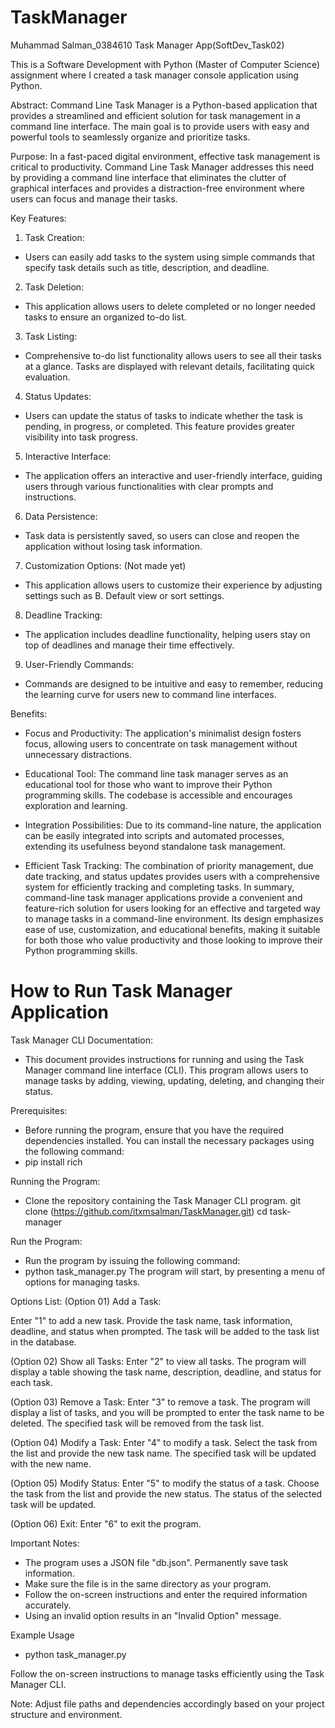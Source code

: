 # TaskManager
Muhammad Salman_0384610 Task Manager App(SoftDev_Task02)

This is a Software Development with Python (Master of Computer Science) assignment
where I created a task manager console application using Python.

Abstract:
Command Line Task Manager is a Python-based application that provides a  streamlined
and efficient solution for task management in a command line interface.
The main goal is to provide users with easy and powerful tools to seamlessly organize and prioritize tasks.

Purpose:
In a fast-paced digital environment, effective task management is critical to productivity.
Command Line Task Manager addresses this need by providing a command line interface that eliminates
the clutter of graphical interfaces and provides a  distraction-free environment where users can focus and manage their tasks.

Key Features:

1. Task Creation:
- Users can easily add tasks to the system using simple commands that specify task details
such as title, description, and deadline.

2. Task Deletion:
- This application allows users to delete completed or no longer needed tasks to ensure an organized to-do list.

3. Task Listing:
- Comprehensive to-do list functionality allows users to see all their tasks at a glance.
 Tasks are displayed with relevant details, facilitating quick evaluation.

4. Status Updates:
- Users can update the status of tasks to indicate whether the task is pending, in progress, or  completed.
 This feature provides greater visibility into task progress.

5. Interactive Interface:
- The application offers an interactive and user-friendly interface, guiding users through
various functionalities with clear prompts and instructions.

6. Data Persistence:
- Task data is persistently saved, so users can close and reopen the application without losing  task information.

7. Customization Options: (Not made yet)
- This application allows users to customize their experience by adjusting settings such as B.
 Default view or sort settings.

8. Deadline Tracking:
- The application includes deadline functionality, helping users stay on top of deadlines and
manage their time effectively.

9. User-Friendly Commands:
- Commands are designed to be intuitive and easy to remember, reducing the learning curve for users new
to command line interfaces.

Benefits:
- Focus and Productivity:
The application's minimalist design fosters focus, allowing users to concentrate on task
management without unnecessary distractions.

- Educational Tool:
The command line task manager serves as an educational tool for those who want to improve their Python programming skills.
The codebase is accessible and encourages exploration  and learning.

- Integration Possibilities:
Due to its command-line nature, the application can be easily integrated into scripts and automated processes,
extending its usefulness beyond standalone task management.

- Efficient Task Tracking:
The combination of priority management, due date tracking, and status updates provides users with
a comprehensive system for efficiently tracking and completing tasks.
In summary, command-line task manager applications provide a convenient and feature-rich solution for
users looking for an effective and targeted way to manage tasks  in a command-line environment.
Its design emphasizes ease of use, customization, and educational benefits, making it suitable for both
those who value productivity  and those looking to  improve their  Python programming skills.


# How to Run Task Manager Application

Task Manager CLI Documentation:
- This document provides instructions for running and using the Task Manager command line interface (CLI).
  This program allows users to manage tasks by adding, viewing, updating, deleting, and changing their status.

Prerequisites:
- Before running the program, ensure that you have the required dependencies installed. You can install the 
  necessary packages using the following command:
- pip install rich

Running the Program:
- Clone the repository containing the Task Manager CLI program.
git clone (https://github.com/itxmsalman/TaskManager.git)
cd task-manager

Run the Program:
- Run the program by issuing the following command: 
- python task_manager.py
The program will start, by presenting a menu of options for managing tasks.

Options List:
(Option 01) Add a Task:

Enter "1" to add a new task.
Provide the task name, task information, deadline, and status when prompted.
The task will be added to the task list in the database.

(Option 02) Show all Tasks:
Enter "2" to view all tasks.
The program will display a table showing the task name, description, deadline, and status for each task.

(Option 03) Remove a Task:
Enter "3" to remove a task.
The program will display a list of tasks, and you will be prompted to enter the task name to be deleted.
The specified task will be removed from the task list.

(Option 04) Modify a Task:
Enter "4" to modify a task.
Select the task from the list and provide the new task name.
The specified task will be updated with the new name.

(Option 05) Modify Status:
Enter "5" to modify the status of a task.
Choose the task from the list and provide the new status.
The status of the selected task will be updated.

(Option 06) Exit:
Enter "6" to exit the program.

Important Notes:
- The program uses a JSON file "db.json". Permanently save task information.
- Make sure the file is in the same directory as your program.
- Follow the on-screen instructions and enter the required information accurately.
- Using an invalid option results in an "Invalid Option" message.

Example Usage
- python task_manager.py

Follow the on-screen instructions to manage tasks efficiently using the Task Manager CLI.

Note: Adjust file paths and dependencies accordingly based on your project structure and environment.
